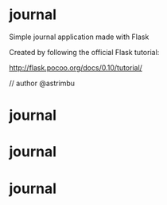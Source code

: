 # journal
Simple journal application made with Flask

Created by following the official Flask tutorial:

http://flask.pocoo.org/docs/0.10/tutorial/

// author @astrimbu
# journal
# journal
# journal
